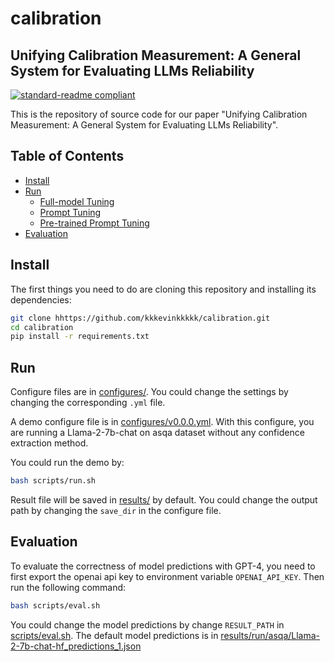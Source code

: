 # calibration
## Unifying Calibration Measurement: A General System for Evaluating LLMs Reliability

[![standard-readme compliant](https://img.shields.io/badge/readme%20style-standard-brightgreen.svg?style=flat-square)]()

This is the repository of source code for our paper "Unifying Calibration Measurement: A General System for Evaluating LLMs Reliability".

## Table of Contents
   - [Install](#install)
   - [Run](#run)
     - [Full-model Tuning](#full-model-tuning)
     - [Prompt Tuning](#prompt-tuning)
     - [Pre-trained Prompt Tuning](#pre-trained-prompt-tuning)
   - [Evaluation](#evaluation)

   <!-- - [Authors](#authors) -->

## Install

The first things you need to do are cloning this repository and installing its
dependencies:

```sh
git clone hhttps://github.com/kkkevinkkkkk/calibration.git
cd calibration
pip install -r requirements.txt
```

## Run
Configure files are in [configures/](configures). You could change the settings by changing the corresponding `.yml` file.

A demo configure file is in [configures/v0.0.0.yml](configures/v0.0.0.yml). With this configure, you are running a Llama-2-7b-chat on asqa dataset without any confidence extraction method. 

You could run the demo by:
```sh
bash scripts/run.sh
```

Result file will be saved in [results/](results) by default. You could change the output path by changing the `save_dir` in the configure file.

## Evaluation
To evaluate the correctness of model predictions with GPT-4, you need to first export the openai api key to environment variable `OPENAI_API_KEY`. Then run the following command:

```sh
bash scripts/eval.sh
```
You could change the model predictions by change `RESULT_PATH` in [scripts/eval.sh](scripts/eval.sh). The default model predictions is in [results/run/asqa/Llama-2-7b-chat-hf_predictions_1.json](results/run/asqa/Llama-2-7b-chat-hf_predictions_1.json)









